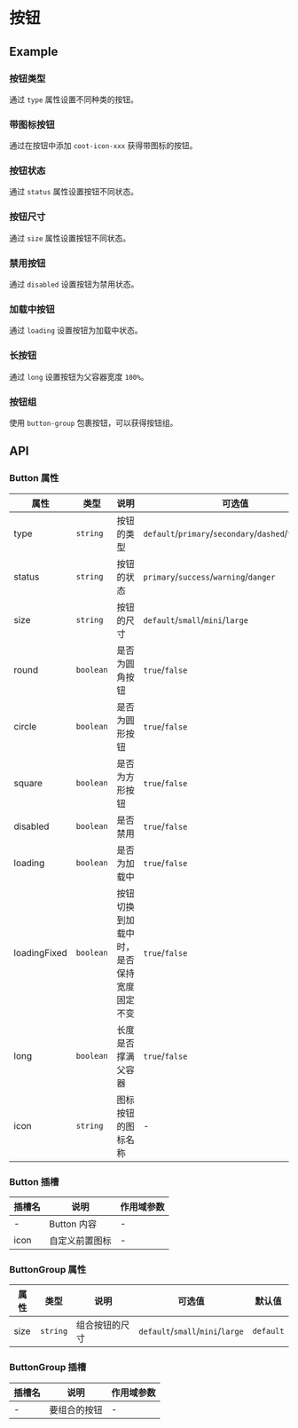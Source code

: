 # 按钮

## Example

### 按钮类型

通过 `type` 属性设置不同种类的按钮。

<demo path="../demos/button/type.vue"></demo>

### 带图标按钮

通过在按钮中添加 `coot-icon-xxx` 获得带图标的按钮。

<demo path="../demos/button/icon.vue"></demo>

### 按钮状态

通过 `status` 属性设置按钮不同状态。

<demo path="../demos/button/status.vue"></demo>

### 按钮尺寸

通过 `size` 属性设置按钮不同状态。

<demo path="../demos/button/size.vue"></demo>

### 禁用按钮

通过 `disabled` 设置按钮为禁用状态。
<demo path="../demos/button/disable.vue"></demo>

### 加载中按钮

通过 `loading` 设置按钮为加载中状态。
<demo path="../demos/button/loading.vue"></demo>

### 长按钮

通过 `long` 设置按钮为父容器宽度 `100%`。
<demo path="../demos/button/long.vue"></demo>

### 按钮组

使用 `button-group` 包裹按钮，可以获得按钮组。
<demo path="../demos/button/group.vue"></demo>

## API

### Button 属性

<div class="table-col-5">

| 属性         | 类型      | 说明                                     | 可选值                                                 | 默认值    |
| ------------ | --------- | ---------------------------------------- | ------------------------------------------------------ | --------- |
| type         | `string`  | 按钮的类型                               | `default`/`primary`/`secondary`/`dashed`/`text`/`link` | `default` |
| status       | `string`  | 按钮的状态                               | `primary`/`success`/`warning`/`danger`                 | `primary` |
| size         | `string`  | 按钮的尺寸                               | `default`/`small`/`mini`/`large`                       | `default` |
| round        | `boolean` | 是否为圆角按钮                           | `true`/`false`                                         | `false`   |
| circle       | `boolean` | 是否为圆形按钮                           | `true`/`false`                                         | `false`   |
| square       | `boolean` | 是否为方形按钮                           | `true`/`false`                                         | `false`   |
| disabled     | `boolean` | 是否禁用                                 | `true`/`false`                                         | `false`   |
| loading      | `boolean` | 是否为加载中                             | `true`/`false`                                         | `false`   |
| loadingFixed | `boolean` | 按钮切换到加载中时，是否保持宽度固定不变 | `true`/`false`                                         | `false`   |
| long         | `boolean` | 长度是否撑满父容器                       | `true`/`false`                                         | `false`   |
| icon         | `string`  | 图标按钮的图标名称                       | -                                                      | -         |

</div>

### Button 插槽

<div class="table-col-3">

| 插槽名 | 说明           | 作用域参数 |
| ------ | -------------- | ---------- |
| -      | Button 内容    | -          |
| icon   | 自定义前置图标 | -          |

</div>

### ButtonGroup 属性

<div class="table-col-5">

| 属性 | 类型     | 说明           | 可选值                           | 默认值    |
| ---- | -------- | -------------- | -------------------------------- | --------- |
| size | `string` | 组合按钮的尺寸 | `default`/`small`/`mini`/`large` | `default` |

</div>

### ButtonGroup 插槽

<div class="table-col-3">

| 插槽名 | 说明         | 作用域参数 |
| ------ | ------------ | ---------- |
| -      | 要组合的按钮 | -          |

</div>
